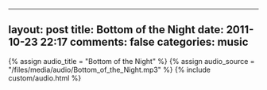 
---
layout: post
title: Bottom of the Night
date: 2011-10-23 22:17
comments: false
categories: music
---

{% assign audio_title = "Bottom of the Night" %}
{% assign audio_source = "/files/media/audio/Bottom_of_the_Night.mp3" %}
{% include custom/audio.html %}
